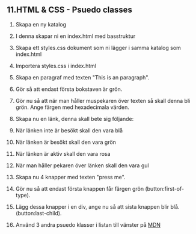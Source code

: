 ## 11.HTML & CSS - Psuedo classes

1. Skapa en ny katalog

1. I denna skapar ni en index.html med basstruktur

1. Skapa ett styles.css dokument som ni lägger i samma katalog som index.html

1. Importera styles.css i index.html

1. Skapa en paragraf med texten "This is an paragraph".

1. Gör så att endast första bokstaven är grön.

1. Gör nu så att när man håller muspekaren över texten så skall denna bli grön. Ange färgen med hexadecimala värden.

1. Skapa nu en länk, denna skall bete sig följande:
  1. När länken inte är besökt skall den vara blå
  1. När länken är besökt skall den vara grön
  1. När länken är aktiv skall den vara rosa
  1. När man håller pekaren över länken skall den vara gul

1. Skapa nu 4 knapper med texten "press me".

1. Gör nu så att endast första knappen får färgen grön (button:first-of-type).

1. Lägg dessa knapper i en div, ange nu så att sista knappen blir blå. (button:last-child).

1. Använd 3 andra psuedo klasser i listan till vänster på [MDN](https://developer.mozilla.org/en-US/docs/Web/CSS/Pseudo-elements)

